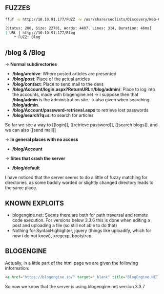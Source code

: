 ## FUZZES

```bash
ffuf -u http://10.10.91.177/FUZZ -w /usr/share/seclists/Discovery/Web-Content/directory-list-2.3-big.txt -X GET -v

[Status: 200, Size: 22701, Words: 4407, Lines: 314, Duration: 46ms]
| URL | http://10.10.91.177/Blog
    * FUZZ: Blog
```

## /blog & /Blog

-> **Normal subdirectories**

- **/blog/archive**: Where posted articles are presented
- **/blog/post**: Place of the actual articles
- **/blog/contact**: Place to send mail to the devs
- **/blog/Account/login.aspx?ReturnURL=/blog/admin/**: Place to log into the accounts, made with blogengine.net -> i suppose then that **/blog/admin** is the administration site. -> also given when searching **/blog/admin**.
- **/blog/Account/password-retrieval.aspx** to retrieve lost passwords
- **/blog/search?q=s**: to search for articles

So far we see a way to [[login]], [[retrieve password]], [[search blogs]], and we can also [[send mail]]

-> **In general places with no access** 

- **/blog/Account**

-> **Sites that crash the server**

- **/blog/default**

I have noticed that the server seems to do a little of fuzzy matching for directories, as some baddly worded or slightly changed directory leads to the same place.

## KNOWN EXPLOITS

- blogengine.net: Seems there are both for path traversal and remote code execution. For versions below 3.3.6 this is done when editing a post and uploading a file (so still not able to do that)
- Nothing for:SyntaxHighlighter, jquery (things like uploadify, which for now i do not know), xregexp, bootstrap

## BLOGENGINE

Actually, in a little part of the html page we are given the following information:

```html
<a href="https://blogengine.io/" target="_blank" title="BlogEngine.NET 3.3.7.0">BlogEngine.NET</a>
```

So now we know that the server is using blogengine.net version 3.3.7